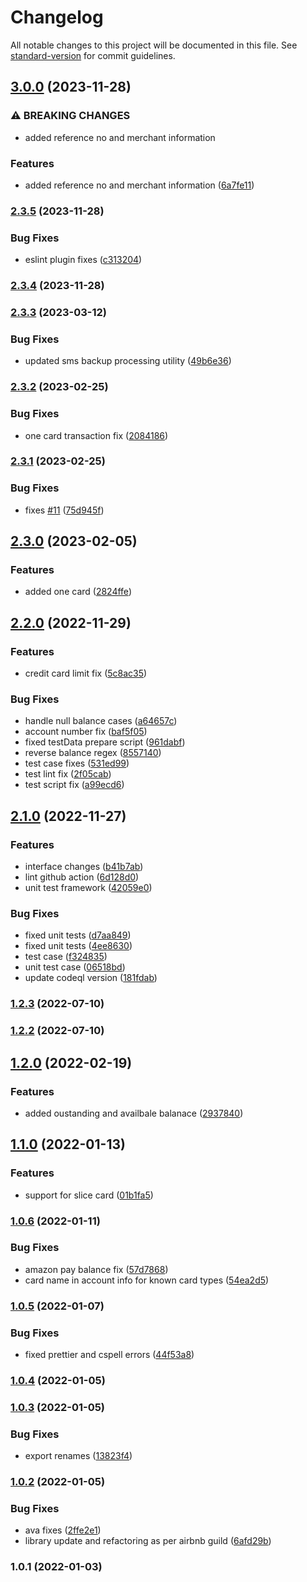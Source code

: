# Changelog

All notable changes to this project will be documented in this file. See [standard-version](https://github.com/conventional-changelog/standard-version) for commit guidelines.

## [3.0.0](https://github.com/saurabhgupta050890/transaction-sms-parser/compare/v2.3.5...v3.0.0) (2023-11-28)


### ⚠ BREAKING CHANGES

* added reference no and merchant information

### Features

* added reference no and merchant information ([6a7fe11](https://github.com/saurabhgupta050890/transaction-sms-parser/commit/6a7fe11fba78f6ad314679878a3044786868fd21))

### [2.3.5](https://github.com/saurabhgupta050890/transaction-sms-parser/compare/v2.3.4...v2.3.5) (2023-11-28)


### Bug Fixes

* eslint plugin fixes ([c313204](https://github.com/saurabhgupta050890/transaction-sms-parser/commit/c313204f7ba2888ccfef4d6c23abf32cc31c6e5e))

### [2.3.4](https://github.com/saurabhgupta050890/transaction-sms-parser/compare/v3.1.0...v2.3.4) (2023-11-28)

### [2.3.3](https://github.com/saurabhgupta050890/transaction-sms-parser/compare/v2.3.2...v2.3.3) (2023-03-12)


### Bug Fixes

* updated sms backup processing utility ([49b6e36](https://github.com/saurabhgupta050890/transaction-sms-parser/commit/49b6e363a52f68a6e303e6df74e2f655ecf58262))

### [2.3.2](https://github.com/saurabhgupta050890/transaction-sms-parser/compare/v2.3.1...v2.3.2) (2023-02-25)


### Bug Fixes

* one card transaction fix ([2084186](https://github.com/saurabhgupta050890/transaction-sms-parser/commit/208418677d622dc46207358c1152cc11b445b349))

### [2.3.1](https://github.com/saurabhgupta050890/transaction-sms-parser/compare/v2.3.0...v2.3.1) (2023-02-25)


### Bug Fixes

* fixes [#11](https://github.com/saurabhgupta050890/transaction-sms-parser/issues/11) ([75d945f](https://github.com/saurabhgupta050890/transaction-sms-parser/commit/75d945fa4d3374294a13da525a8896626479a185))

## [2.3.0](https://github.com/saurabhgupta050890/transaction-sms-parser/compare/v2.2.0...v2.3.0) (2023-02-05)


### Features

* added one card ([2824ffe](https://github.com/saurabhgupta050890/transaction-sms-parser/commit/2824ffe6d074083f3978229e6e2b9fa779503559))

## [2.2.0](https://github.com/saurabhgupta050890/transaction-sms-parser/compare/v2.1.0...v2.2.0) (2022-11-29)


### Features

* credit card limit fix ([5c8ac35](https://github.com/saurabhgupta050890/transaction-sms-parser/commit/5c8ac3582d0373c24b8330865a996c90913635b0))


### Bug Fixes

*  handle null balance cases ([a64657c](https://github.com/saurabhgupta050890/transaction-sms-parser/commit/a64657c85ac4c0a261fa2aff3e28482b6ef29420))
* account number fix ([baf5f05](https://github.com/saurabhgupta050890/transaction-sms-parser/commit/baf5f054cd882540d45b61e92b145d96d4d018b6))
* fixed testData prepare script ([961dabf](https://github.com/saurabhgupta050890/transaction-sms-parser/commit/961dabfa5d291a037084b9eec0e3be03c4a12bf4))
* reverse balance regex ([8557140](https://github.com/saurabhgupta050890/transaction-sms-parser/commit/85571401ea83e32ce0992940ce0e65945c9debdb))
* test case fixes ([531ed99](https://github.com/saurabhgupta050890/transaction-sms-parser/commit/531ed993a443ab835743395d4fd9806401caa499))
* test lint fix ([2f05cab](https://github.com/saurabhgupta050890/transaction-sms-parser/commit/2f05cabd6b675fcfd744ec537c1697bf1465d922))
* test script fix ([a99ecd6](https://github.com/saurabhgupta050890/transaction-sms-parser/commit/a99ecd6a2d10666148e7c11935027e8fedc6a28c))

## [2.1.0](https://github.com/saurabhgupta050890/transaction-sms-parser/compare/v1.2.3...v2.1.0) (2022-11-27)


### Features

* interface changes ([b41b7ab](https://github.com/saurabhgupta050890/transaction-sms-parser/commit/b41b7ab7858bb6ff96201eb053f58ab7e59328cb))
* lint github action ([6d128d0](https://github.com/saurabhgupta050890/transaction-sms-parser/commit/6d128d04fe269c77cfeaebe05d43091f21021d42))
* unit test framework ([42059e0](https://github.com/saurabhgupta050890/transaction-sms-parser/commit/42059e03a54d0d5f541b43aa39353f877068803f))


### Bug Fixes

* fixed unit tests ([d7aa849](https://github.com/saurabhgupta050890/transaction-sms-parser/commit/d7aa8498bab7ef343b3ac5f499f1aefa4d88c4dd))
* fixed unit tests ([4ee8630](https://github.com/saurabhgupta050890/transaction-sms-parser/commit/4ee86301aa020ab68fadd87dc1a030408013459b))
* test case ([f324835](https://github.com/saurabhgupta050890/transaction-sms-parser/commit/f32483573acb3144c899eed08a89d2edfe26083c))
* unit test case ([06518bd](https://github.com/saurabhgupta050890/transaction-sms-parser/commit/06518bd544a3438978f3c775bf08806e95174cc6))
* update codeql version ([181fdab](https://github.com/saurabhgupta050890/transaction-sms-parser/commit/181fdabbf6fc1fc319827222af781fe555c67012))

### [1.2.3](https://github.com/saurabhgupta050890/transaction-sms-parser/compare/v1.2.2...v1.2.3) (2022-07-10)

### [1.2.2](https://github.com/saurabhgupta050890/transaction-sms-parser/compare/v1.2.0...v1.2.2) (2022-07-10)

## [1.2.0](https://github.com/saurabhgupta050890/transaction-sms-parser/compare/v1.1.0...v1.2.0) (2022-02-19)


### Features

* added oustanding and availbale balanace ([2937840](https://github.com/saurabhgupta050890/transaction-sms-parser/commit/2937840ed56608b3de9b326c166e0f65ee678573))

## [1.1.0](https://github.com/saurabhgupta050890/transaction-sms-parser/compare/v1.0.6...v1.1.0) (2022-01-13)


### Features

* support for slice card ([01b1fa5](https://github.com/saurabhgupta050890/transaction-sms-parser/commit/01b1fa51c1d6031e82adf5dcc7c7c6364e234719))

### [1.0.6](https://github.com/saurabhgupta050890/transaction-sms-parser/compare/v1.0.5...v1.0.6) (2022-01-11)


### Bug Fixes

* amazon pay balance fix ([57d7868](https://github.com/saurabhgupta050890/transaction-sms-parser/commit/57d78687009e6d19b57d4c437ad4349328ac8104))
* card name in account info for known card types ([54ea2d5](https://github.com/saurabhgupta050890/transaction-sms-parser/commit/54ea2d50d81f4b4628afa3d05671f15ffb46deca))

### [1.0.5](https://github.com/saurabhgupta050890/transaction-sms-parser/compare/v1.0.4...v1.0.5) (2022-01-07)


### Bug Fixes

* fixed prettier and cspell errors ([44f53a8](https://github.com/saurabhgupta050890/transaction-sms-parser/commit/44f53a8e8688a015531c336d018d6b741846d59f))

### [1.0.4](https://github.com/saurabhgupta050890/transaction-parser/compare/v1.0.3...v1.0.4) (2022-01-05)

### [1.0.3](https://github.com/saurabhgupta050890/transaction-parser/compare/v1.0.2...v1.0.3) (2022-01-05)


### Bug Fixes

* export renames ([13823f4](https://github.com/saurabhgupta050890/transaction-parser/commit/13823f4a497142ef2ccc2961fb93ced5fb6d2ee8))

### [1.0.2](https://github.com/saurabhgupta050890/transaction-parser/compare/v1.0.1...v1.0.2) (2022-01-05)


### Bug Fixes

* ava fixes ([2ffe2e1](https://github.com/saurabhgupta050890/transaction-parser/commit/2ffe2e1128a79c6dc3b779d068268afdfeb8f470))
* library update and refactoring as per airbnb guild ([6afd29b](https://github.com/saurabhgupta050890/transaction-parser/commit/6afd29bdc936e5b5e944dfd8d3ecf563d819adab))

### 1.0.1 (2022-01-03)
